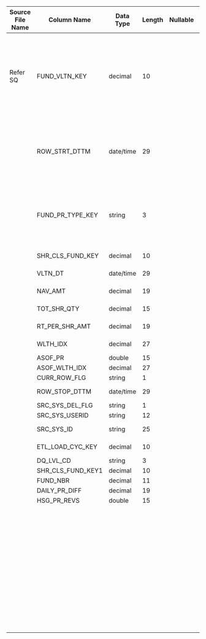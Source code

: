 |	Source File Name	|	Column Name	|	Data Type	|	Length	|	Nullable	|	PK	|	BK	|		|		|		|		|	Table Name	|	Target Table Name	|	Data Type	|	Length	|	Nullable	|	PK	|		|
|	---	|	---	|	---	|	---	|	---	|	---	|	---	|	---	|	---	|	---	|	---	|	---	|	---	|	---	|	---	|	---	|	---	|	---	|
|	Refer SQ	|	FUND_VLTN_KEY	|	decimal	|	10	|		|		|		|	Increment the key value by'1' for each new record	|	Increment the key value by'1' for each new record	|		|	If the record already present for FUND_KEY = in_FUND_KEY AND DAY_KEY = in_DAY_KEY then update the existing record	|	HDMFUND_VALUATION	|	FUND_VLTN_KEY	|	"number(p,s)"	|	10	|		|	Y	|		|
|		|	ROW_STRT_DTTM	|	date/time	|	29	|		|		|		|	As per lookup Logic	|	FUND_KEY	|	//FUND_KEY<br>Table: HDM.FUND<br>Condition : FUND_NBR = IN_FUND_NBR<br>Output Column: FUND_KEY	|		|	HDMFUND_VALUATION	|	FUND_KEY	|	"number(p,s)"	|	10	|		|		|		|
|		|	FUND_PR_TYPE_KEY	|	string	|	3	|		|		|		|	As per lookup Logic	|	DAY_KEY	|	//FUND_KEY<br>Table: HDM.CALENDAR<br>Condition :CAL_DAY = IN_CAL_DAY<br>Output Column: DAY_KEY	|		|	HDMFUND_VALUATION	|	DAY_KEY	|	"number(p,s)"	|	10	|		|	Y	|		|
|		|	SHR_CLS_FUND_KEY	|	decimal	|	10	|		|		|		|	NAV_AMT from source	|	NAV_AMT	|		|		|	HDMFUND_VALUATION	|	NAV_AMT	|	number	|	15	|		|		|		|
|		|	VLTN_DT	|	date/time	|	29	|		|		|		|	TOT_SHRS from source	|	TOT_SHRS	|		|		|	HDMFUND_VALUATION	|	TOT_SHRS	|	number	|	15	|		|		|		|
|		|	NAV_AMT	|	decimal	|	19	|		|		|		|	PR_PER_SHR from source	|	PR_PER_SHR	|		|		|	HDMFUND_VALUATION	|	PR_PER_SHR	|	number	|	15	|		|		|		|
|		|	TOT_SHR_QTY	|	decimal	|	15	|		|		|		|	WLTH_IDX from Source	|	WLTH_IDX	|		|		|	HDMFUND_VALUATION	|	WLTH_IDX	|	"number(p,s)"	|	27	|		|		|		|
|		|	RT_PER_SHR_AMT	|	decimal	|	19	|		|		|		|	ASOF_PR from Source	|	ASOF_PR	|		|		|	HDMFUND_VALUATION	|	ASOF_PR	|	number	|	15	|		|		|		|
|		|	WLTH_IDX	|	decimal	|	27	|		|		|		|	ASOF_WLTH_IDX from Source	|	ASOF_WLTH_IDX	|		|		|	HDMFUND_VALUATION	|	ASOF_WLTH_IDX	|	"number(p,s)"	|	27	|		|		|		|
|		|	ASOF_PR	|	double	|	15	|		|		|		|	Y'	|	Y'	|		|		|	HDMFUND_VALUATION	|	CURR_ROW_FLG	|	varchar2	|	1	|		|		|		|
|		|	ASOF_WLTH_IDX	|	decimal	|	27	|		|		|		|	Default to 'Y'	|	Y'	|		|		|	HDMFUND_VALUATION	|	CURR_ROW_FLG	|	varchar2	|	1	|		|		|		|
|		|	CURR_ROW_FLG	|	string	|	1	|		|		|		|	Current Date	|	SYSDATE	|		|		|	HDMFUND_VALUATION	|	ROW_STRT_DTTM	|	date	|	19	|		|		|		|
|		|	ROW_STOP_DTTM	|	date/time	|	29	|		|		|		|	ROW_STOP_DTTM  from Source	|	ROW_STOP_DTTM	|		|		|	HDMFUND_VALUATION	|	ROW_STOP_DTTM	|	date	|	10	|		|		|		|
|		|	SRC_SYS_DEL_FLG	|	string	|	1	|		|		|		|	$$etlcyckey	|	$$etlcyckey	|		|		|	HDMFUND_VALUATION	|	ETL_LOAD_CYC_KEY	|	"number(p,s)"	|	15	|		|		|		|
|		|	SRC_SYS_USERID	|	string	|	12	|		|		|		|	Default to '4'	|	4'	|		|		|	HDMFUND_VALUATION	|	SRC_SYS_ID	|	number	|	15	|		|		|		|
|		|	SRC_SYS_ID	|	string	|	25	|		|		|		|	DAILY_PR_DIFF  from Source	|	DAILY_PR_DIFF	|		|		|	HDMFUND_VALUATION	|	DAILY_PR_DIFF	|	number	|	15	|		|		|		|
|		|	ETL_LOAD_CYC_KEY	|	decimal	|	10	|		|		|		|	HSG_PR_REVS  from Source	|	HSG_PR_REVS	|		|		|	HDMFUND_VALUATION	|	HSG_PR_REVS	|	number	|	15	|		|		|		|
|		|	DQ_LVL_CD	|	string	|	3	|		|		|		|		|		|		|		|		|		|		|		|		|		|		|
|		|	SHR_CLS_FUND_KEY1	|	decimal	|	10	|		|		|		|		|		|		|		|		|		|		|		|		|		|		|
|		|	FUND_NBR	|	decimal	|	11	|		|		|		|		|		|		|		|		|		|		|		|		|		|		|
|		|	DAILY_PR_DIFF	|	decimal	|	19	|		|		|		|		|		|		|		|		|		|		|		|		|		|		|
|		|	HSG_PR_REVS	|	double	|	15	|		|		|		|		|		|		|		|		|		|		|		|		|		|		|
|		|		|		|		|		|		|		|		|		|		|		|		|		|		|		|		|		|		|
|		|		|		|		|		|		|		|		|		|		|		|		|		|		|		|		|		|		|
|		|		|		|		|		|		|		|		|		|		|		|		|		|		|		|		|		|		|
|		|		|		|		|		|		|		|		|		|		|		|		|		|		|		|		|		|		|
|		|		|		|		|		|		|		|		|		|		|		|		|		|		|		|		|		|		|
|		|		|		|		|		|		|		|		|		|		|		|		|		|		|		|		|		|		|
|		|		|		|		|		|		|		|		|		|		|		|		|		|		|		|		|		|		|
|		|		|		|		|		|		|		|		|		|		|		|		|		|		|		|		|		|		|
|		|		|		|		|		|		|		|		|		|		|		|		|		|		|		|		|		|		|
|		|		|		|		|		|		|		|		|		|		|		|		|		|		|		|		|		|		|
|		|		|		|		|		|		|		|		|		|		|		|		|		|		|		|		|		|		|
|		|		|		|		|		|		|		|		|		|		|		|		|		|		|		|		|		|		|
|		|		|		|		|		|		|		|		|		|		|		|		|		|		|		|		|		|		|
|		|		|		|		|		|		|		|		|		|		|		|		|		|		|		|		|		|		|
|		|		|		|		|		|		|		|		|		|		|		|		|		|		|		|		|		|		|
|		|		|		|		|		|		|		|		|		|		|		|		|		|		|		|		|		|		|
|		|		|		|		|		|		|		|		|		|		|		|		|		|		|		|		|		|		|
|		|		|		|		|		|		|		|		|		|		|		|		|		|		|		|		|		|		|
|		|		|		|		|		|		|		|		|		|		|		|		|		|		|		|		|		|		|
|		|		|		|		|		|		|		|		|		|		|		|		|		|		|		|		|		|		|
|		|		|		|		|		|		|		|		|		|		|		|		|		|		|		|		|		|		|
|		|		|		|		|		|		|		|		|		|		|		|		|		|		|		|		|		|		|
|		|		|		|		|		|		|		|		|		|		|		|		|		|		|		|		|		|		|
|		|		|		|		|		|		|		|		|		|		|		|		|		|		|		|		|		|		|
|		|		|		|		|		|		|		|		|		|		|		|		|		|		|		|		|		|		|
|		|		|		|		|		|		|		|		|		|		|		|		|		|		|		|		|		|		|
|		|		|		|		|		|		|		|		|		|		|		|		|		|		|		|		|		|		|
|		|		|		|		|		|		|		|		|		|		|		|		|		|		|		|		|		|		|
|		|		|		|		|		|		|		|		|		|		|		|		|		|		|		|		|		|		|
|		|		|		|		|		|		|		|		|		|		|		|		|		|		|		|		|		|		|
|		|		|		|		|		|		|		|		|		|		|		|		|		|		|		|		|		|		|
|		|		|		|		|		|		|		|		|		|		|		|		|		|		|		|		|		|		|
|		|		|		|		|		|		|		|		|		|		|		|		|		|		|		|		|		|		|
|		|		|		|		|		|		|		|		|		|		|		|		|		|		|		|		|		|		|
|		|		|		|		|		|		|		|		|		|		|		|		|		|		|		|		|		|		|
|		|		|		|		|		|		|		|		|		|		|		|		|		|		|		|		|		|		|
|		|		|		|		|		|		|		|		|		|		|		|		|		|		|		|		|		|		|
|		|		|		|		|		|		|		|		|		|		|		|		|		|		|		|		|		|		|
|		|		|		|		|		|		|		|		|		|		|		|		|		|		|		|		|		|		|
|		|		|		|		|		|		|		|		|		|		|		|		|		|		|		|		|		|		|
|		|		|		|		|		|		|		|		|		|		|		|		|		|		|		|		|		|		|
|		|		|		|		|		|		|		|		|		|		|		|		|		|		|		|		|		|		|
|		|		|		|		|		|		|		|		|		|		|		|		|		|		|		|		|		|		|
|		|		|		|		|		|		|		|		|		|		|		|		|		|		|		|		|		|		|
|		|		|		|		|		|		|		|		|		|		|		|		|		|		|		|		|		|		|
|		|		|		|		|		|		|		|		|		|		|		|		|		|		|		|		|		|		|
|		|		|		|		|		|		|		|		|		|		|		|		|		|		|		|		|		|		|
|		|		|		|		|		|		|		|		|		|		|		|		|		|		|		|		|		|		|
|		|		|		|		|		|		|		|		|		|		|		|		|		|		|		|		|		|		|
|		|		|		|		|		|		|		|		|		|		|		|		|		|		|		|		|		|		|
|		|		|		|		|		|		|		|		|		|		|		|		|		|		|		|		|		|		|
|		|		|		|		|		|		|		|		|		|		|		|		|		|		|		|		|		|		|
|		|		|		|		|		|		|		|		|		|		|		|		|		|		|		|		|		|		|
|		|		|		|		|		|		|		|		|		|		|		|		|		|		|		|		|		|		|
|		|		|		|		|		|		|		|		|		|		|		|		|		|		|		|		|		|		|
